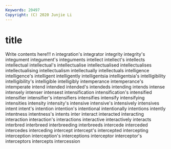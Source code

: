 ```yaml
---
Keywords: 20497
Copyright: (C) 2020 Junjie Li
---
```


# title

Write contents here!!!
n 
integration's 
integrator 
integrity 
integrity's 
integument 
integument's 
integuments 
intellect
intellect's 
intellects 
intellectual 
intellectual's 
intellectualise 
intellectualised 
intellectualises 
intellectualising 
intellectualism 
intellectually
intellectuals 
intelligence 
intelligence's 
intelligent 
intelligently 
intelligentsia 
intelligentsia's 
intelligibility 
intelligibility's 
intelligible
intelligibly 
intemperance 
intemperance's 
intemperate 
intend 
intended 
intended's 
intendeds 
intending 
intends
intense 
intensely 
intenser 
intensest 
intensification 
intensification's 
intensified 
intensifier 
intensifier's 
intensifiers
intensifies 
intensify 
intensifying 
intensities 
intensity 
intensity's 
intensive 
intensive's 
intensively 
intensives
intent 
intent's 
intention 
intention's 
intentional 
intentionally 
intentions 
intently 
intentness 
intentness's
intents 
inter 
interact 
interacted 
interacting 
interaction 
interaction's 
interactions 
interactive 
interactively
interacts 
interbred 
interbreed 
interbreeding 
interbreeds 
intercede 
interceded 
intercedes 
interceding 
intercept
intercept's 
intercepted 
intercepting 
interception 
interception's 
interceptions 
interceptor 
interceptor's 
interceptors 
intercepts
intercession 
